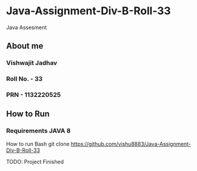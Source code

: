 # Java-Assignment-Div-B-Roll-33
Java Assesment 

## About me
### Vishwajit Jadhav
### Roll No. - 33
### PRN - 1132220525

## How to Run 

### Requirements JAVA 8 
How to run 
Bash
    git clone https://github.com/vishu8883/Java-Assignment-Div-B-Roll-33

TODO: Project Finished
